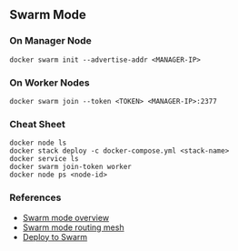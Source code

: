 ## Swarm Mode

### On Manager Node
```
docker swarm init --advertise-addr <MANAGER-IP>
```
### On Worker Nodes
```
docker swarm join --token <TOKEN> <MANAGER-IP>:2377
```

### Cheat Sheet
```
docker node ls
docker stack deploy -c docker-compose.yml <stack-name>
docker service ls
docker swarm join-token worker
docker node ps <node-id>
```

### References
* [Swarm mode overview](https://docs.docker.com/engine/swarm/)
* [Swarm mode routing mesh](https://docs.docker.com/engine/swarm/ingress/)
* [Deploy to Swarm](https://docs.docker.com/get-started/swarm-deploy/)
